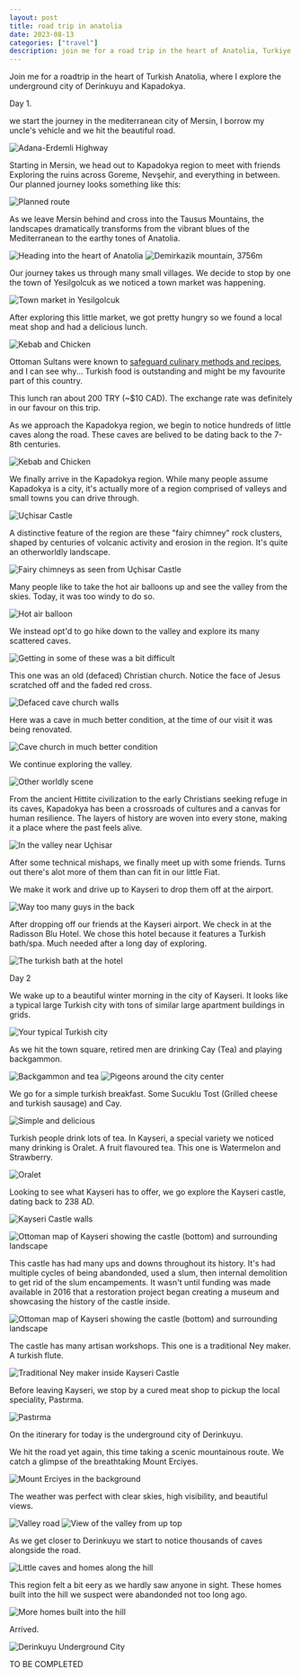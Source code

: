 ```yaml
---
layout: post
title: road trip in anatolia
date: 2023-08-13
categories: ["travel"]
description: join me for a road trip in the heart of Anatolia, Turkiye where I explore Mersin, Adana, the underground cities of Derinkuyu, Kapadokya and Kayseri
---
```

Join me for a roadtrip in the heart of Turkish Anatolia, where I explore the underground city of Derinkuyu and Kapadokya.

Day 1.

we start the journey in the mediterranean city of Mersin, I borrow my uncle's vehicle and we hit the beautiful road.

![Adana-Erdemli Highway](/assets/imgs/article_imgs/turkey-roadtrip/1-road.jpeg)

Starting in Mersin, we head out to Kapadokya region to meet with friends
Exploring the ruins across Goreme, Nevşehir, and everything in between.
Our planned journey looks something like this:

![Planned route](/assets/imgs/article_imgs/turkey-roadtrip/2-map.jpg)

As we leave Mersin behind and cross into the Tausus Mountains, the landscapes dramatically transforms from the vibrant blues of the Mediterranean to the earthy tones of Anatolia.

![Heading into the heart of Anatolia](/assets/imgs/article_imgs/turkey-roadtrip/3-terrain.jpg)
![Demirkazik mountain, 3756m](/assets/imgs/article_imgs/turkey-roadtrip/4-terrain.jpg)

Our journey takes us through many small villages. We decide to stop by one the town of Yesilgolcuk as we noticed a town market was happening.

![Town market in Yesilgolcuk](/assets/imgs/article_imgs/turkey-roadtrip/5-town-market.jpg)

After exploring this little market, we got pretty hungry so we found a local meat shop and had a delicious lunch.

![Kebab and Chicken](/assets/imgs/article_imgs/turkey-roadtrip/6-lunch.jpg)

Ottoman Sultans were known to [safeguard culinary methods and recipes](https://medium.com/exploring-history/food-that-conquered-the-world-the-ottoman-empire-3d58013e4ff2), and I can see why... Turkish food is outstanding and might be my favourite part of this country.

This lunch ran about 200 TRY (~$10 CAD). The exchange rate was definitely in our favour on this trip.

As we approach the Kapadokya region, we begin to notice hundreds of little caves along the road. These caves are belived to be dating back to the 7-8th centuries.

![Kebab and Chicken](/assets/imgs/article_imgs/turkey-roadtrip/7-mountain-caves.jpg)

We finally arrive in the Kapadokya region. While many people assume Kapadokya is a city, it's actually more of a region comprised of valleys and small towns you can drive through.

![Uçhisar Castle](/assets/imgs/article_imgs/turkey-roadtrip/8-kapadokya.jpg)

A distinctive feature of the region are these "fairy chimney" rock clusters, shaped by centuries of volcanic activity and erosion in the region. It's quite an otherworldly landscape.

![Fairy chimneys as seen from Uçhisar Castle](/assets/imgs/article_imgs/turkey-roadtrip/9-caves-from-castle.jpg)

Many people like to take the hot air balloons up and see the valley from the skies. Today, it was too windy to do so.

![Hot air balloon](/assets/imgs/article_imgs/turkey-roadtrip/10-balloon.jpg)

We instead opt'd to go hike down to the valley and explore its many scattered caves. 

![Getting in some of these was a bit difficult](/assets/imgs/article_imgs/turkey-roadtrip/11-climbing-cave.jpg)

This one was an old (defaced) Christian church. Notice the face of Jesus scratched off and the faded red cross.

![Defaced cave church walls](/assets/imgs/article_imgs/turkey-roadtrip/11-climbing-cave.jpg)

Here was a cave in much better condition, at the time of our visit it was being renovated.

![Cave church in much better condition](/assets/imgs/article_imgs/turkey-roadtrip/12-church-cave-2.jpg)

We continue exploring the valley.

![Other worldly scene](/assets/imgs/article_imgs/turkey-roadtrip/13-landscape-valley.jpg)

From the ancient Hittite civilization to the early Christians seeking refuge in its caves, Kapadokya has been a crossroads of cultures and a canvas for human resilience. The layers of history are woven into every stone, making it a place where the past feels alive.

![In the valley near Uçhisar](/assets/imgs/article_imgs/turkey-roadtrip/14-landscape.jpg)

After some technical mishaps, we finally meet up with some friends. Turns out there's alot more of them than can fit in our little Fiat.

We make it work and drive up to Kayseri to drop them off at the airport.

![Way too many guys in the back](/assets/imgs/article_imgs/turkey-roadtrip/15-boys.jpeg)

After dropping off our friends at the Kayseri airport. We check in at the Radisson Blu Hotel. We chose this hotel because it features a Turkish bath/spa. Much needed after a long day of exploring.

![The turkish bath at the hotel](/assets/imgs/article_imgs/turkey-roadtrip/16-spa.jpg)

Day 2

We wake up to a beautiful winter morning in the city of Kayseri. It looks like a typical large Turkish city with tons of similar large apartment buildings in grids.

![Your typical Turkish city](/assets/imgs/article_imgs/turkey-roadtrip/17-morning-kayseri.jpeg)

As we hit the town square, retired men are drinking Cay (Tea) and playing backgammon.

![Backgammon and tea](/assets/imgs/article_imgs/turkey-roadtrip/18-backgammon-tea.jpeg)
![Pigeons around the city center](/assets/imgs/article_imgs/turkey-roadtrip/27-pigeons.jpg)

We go for a simple turkish breakfast. Some Sucuklu Tost (Grilled cheese and turkish sausage) and Cay.

![Simple and delicious](/assets/imgs/article_imgs/turkey-roadtrip/19-breakfast.jpg)

Turkish people drink lots of tea. In Kayseri, a special variety we noticed many drinking is Oralet. A fruit flavoured tea. This one is Watermelon and Strawberry.

![Oralet](/assets/imgs/article_imgs/turkey-roadtrip/20-oralet.jpeg)

Looking to see what Kayseri has to offer, we go explore the Kayseri castle, dating back to 238 AD.

![Kayseri Castle walls](/assets/imgs/article_imgs/turkey-roadtrip/21-kayseri-castle.jpg)

![Ottoman map of Kayseri showing the castle (bottom) and surrounding landscape](/assets/imgs/article_imgs/turkey-roadtrip/22-kayseri-map.jpeg)

This castle has had many ups and downs throughout its history. It's had multiple cycles of being abandonded, used a slum, then internal demolition to get rid of the slum encampements. It wasn't until funding was made available in 2016 that a restoration project began creating a museum and showcasing the history of the castle inside.

![Ottoman map of Kayseri showing the castle (bottom) and surrounding landscape](/assets/imgs/article_imgs/turkey-roadtrip/23-kayseri-inside.jpg)

The castle has many artisan workshops. This one is a traditional Ney maker. A turkish flute.

![Traditional Ney maker inside Kayseri Castle](/assets/imgs/article_imgs/turkey-roadtrip/24-ney.jpg)

Before leaving Kayseri, we stop by a cured meat shop to pickup the local speciality, Pastırma.

![Pastırma](/assets/imgs/article_imgs/turkey-roadtrip/25-basturma.jpg)

On the itinerary for today is the underground city of Derinkuyu. 

We hit the road yet again, this time taking a scenic mountainous route. We catch a glimpse of the breathtaking Mount Erciyes.

![Mount Erciyes in the background](/assets/imgs/article_imgs/turkey-roadtrip/26-mount-erciyes.jpg)

The weather was perfect with clear skies, high visibility, and beautiful views.

![Valley road](/assets/imgs/article_imgs/turkey-roadtrip/29-road.jpg)
![View of the valley from up top](/assets/imgs/article_imgs/turkey-roadtrip/28-valley.jpg)

As we get closer to Derinkuyu we start to notice thousands of caves alongside the road.

![Little caves and homes along the hill](/assets/imgs/article_imgs/turkey-roadtrip/30-caves.jpg)

This region felt a bit eery as we hardly saw anyone in sight. These homes built into the hill we suspect were abandonded not too long ago.

![More homes built into the hill](/assets/imgs/article_imgs/turkey-roadtrip/31-caves.jpg)

Arrived.

![Derinkuyu Underground City](/assets/imgs/article_imgs/turkey-roadtrip/32-derinkuyu.jpg)

TO BE COMPLETED
<!-- 
explain the history of derinkuyu

< image >

School 

< image >

We hit the road again, hoping to make it back to Adana at a reasonable hour.

< road trip >

Quick stop by a road side meat shop for some wings and kebab.

< Food >

Road accident. Talk about how quick the road crew came out, cleaned up, and traffic resumed.

< accident >

Arrive in Adana. 7:30pm. -->






